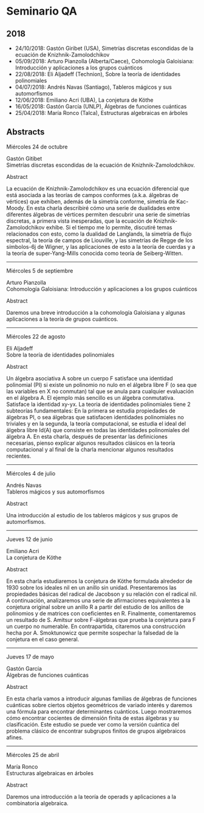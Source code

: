 # Seminario QA

## 2018

*   24/10/2018: Gastón Giribet (USA), Simetrías discretas escondidas de la ecuación de Knizhnik-Zamolodchikov
*   05/09/2018: Arturo Pianzolla (Alberta/Caece), Cohomología Galoisiana: Introducción y aplicaciones a los grupos cuánticos
*   22/08/2018: Eli Aljadeff (Technion), Sobre la teoría de identidades polinomiales
*   04/07/2018: Andrés Navas (Santiago), Tableros mágicos y sus automorfismos
*   12/06/2018: Emiliano Acri (UBA), La conjetura de Köthe
*   16/05/2018: Gastón García (UNLP), Álgebras de funciones cuánticas
*   25/04/2018: María Ronco (Talca), Estructuras algebraicas en árboles

## Abstracts


Miércoles 24 de octubre  

Gastón Gitibet  
Simetrías discretas escondidas de la ecuación de Knizhnik-Zamolodchikov.  

Abstract  

La ecuación de Knizhnik-Zamolodchikov es una ecuación diferencial que está asociada a las teorías de campos conformes (a.k.a. álgebras de vértices) que exhiben, además de la simetría conforme, simetría de Kac-Moody. En esta charla describiré cómo una serie de dualidades entre diferentes álgebras de vértices permiten descubrir una serie de simetrías discretas, a primera vista inesperadas, que la ecuación de Knizhnik-Zamolodchikov exhibe. Si el tiempo me lo permite, discutiré temas relacionados con esto, como la dualidad de Langlands, la simetría de flujo espectral, la teoría de campos de Liouville, y las simetrías de Regge de los símbolos-6j de Wigner, y las aplicaciones de esto a la teoría de cuerdas y a la teoría de super-Yang-Mills conocida como teoría de Seiberg-Witten.

* * *

Miércoles 5 de septiembre  

Arturo Pianzolla  
Cohomología Galoisiana: Introducción y aplicaciones a los grupos cuánticos  

Abstract  

Daremos una breve introducción a la cohomología Galoisiana y algunas aplicaciones a la teoría de grupos cuánticos.

* * *

Miércoles 22 de agosto  

Eli Aljadeff  
Sobre la teoría de identidades polinomiales  

Abstract  

Un álgebra asociativa A sobre un cuerpo F satisface una identidad polinomial (PI) si existe un polinomio no nulo en el álgebra libre F <x>(o sea que las variables en X no conmutan) tal que se anula para cualquier evaluación en el álgebra A. El ejemplo más sencillo es un álgebra conmutativa. Satisface la identidad xy-yx. La teoria de identidades polinomiales tiene 2 subteorías fundamentales: En la primera se estudia propiedades de álgebras PI, o sea álgebras que satisfacen identidades polinomiales no triviales y en la segunda, la teoría computacional, se estudia el ideal del álgebra libre Id(A) que consiste en todas las identidades polinomiales del álgebra A. En esta charla, después de presentar las definiciones necesarias, pienso explicar algunos resultados clásicos en la teoría computacional y al final de la charla mencionar algunos resultados recientes.

* * *

Miércoles 4 de julio  

Andrés Navas  
Tableros mágicos y sus automorfismos  

Abstract  

Una introducción al estudio de los tableros mágicos y sus grupos de automorfismos.

* * *

Jueves 12 de junio  

Emiliano Acri  
La conjetura de Köthe  

Abstract  

En esta charla estudiaremos la conjetura de Köthe formulada alrededor de 1930 sobre los ideales nil en un anillo sin unidad. Presentaremos las propiedades básicas del radical de Jacobson y su relación con el radical nil. A continuación, analizaremos una serie de afirmaciones equivalentes a la conjetura original sobre un anillo R a partir del estudio de los anillos de polinomios y de matrices con coeficientes en R. Finalmente, comentaremos un resultado de S. Amitsur sobre F-álgebras que prueba la conjetura para F un cuerpo no numerable. En contrapartida, citaremos una construcción hecha por A. Smoktunowicz que permite sospechar la falsedad de la conjetura en el caso general.

* * *

Jueves 17 de mayo  

Gastón García  
Álgebras de funciones cuánticas  

Abstract  

En esta charla vamos a introducir algunas familias de álgebras de funciones cuánticas sobre ciertos objetos geométricos de variado interés y daremos una fórmula para encontrar determinantes cuánticos. Luego mostraremos cómo encontrar cocientes de dimensión finita de estas álgebras y su clasificación. Este estudio se puede ver como la versión cuántica del problema clásico de encontrar subgrupos finitos de grupos algebraicos afines.

* * *

Miércoles 25 de abril  

María Ronco  
Estructuras algebraicas en árboles  

Abstract  

Daremos una introducción a la teoría de operads y aplicaciones a la combinatoria algebraica.


